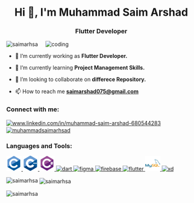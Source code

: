<h1 align="center">Hi 👋, I'm Muhammad Saim Arshad</h1>
<h3 align="center">Flutter Developer</h3>
<img align="right" alt="coding" width="400"src="https://encrypted-tbn0.gstatic.com/images?q=tbn:ANd9GcQ7cDsP6g4vW8BJ9sE7fsHI--9ZgjXD-fNuHA&usqp=CAU">

<p align="left"> <img src="https://komarev.com/ghpvc/?username=saimarhsa&label=Profile%20views&color=0e75b6&style=flat" alt="saimarhsa" /> </p>

- 🔭 I’m currently working as **Flutter Developer.**

- 🌱 I’m currently learning **Project Management Skills.**

- 👯 I’m looking to collaborate on **differece Repository.**

- 📫 How to reach me **saimarshad075@gmail.com**

<h3 align="left">Connect with me:</h3>
<p align="left">
<a href="https://linkedin.com/in/www.linkedin.com/in/muhammad-saim-arshad-680544283" target="blank"><img align="center" src="https://raw.githubusercontent.com/rahuldkjain/github-profile-readme-generator/master/src/images/icons/Social/linked-in-alt.svg" alt="www.linkedin.com/in/muhammad-saim-arshad-680544283" height="30" width="40" /></a>
<a href="https://fb.com/muhammadsaimarhsad" target="blank"><img align="center" src="https://raw.githubusercontent.com/rahuldkjain/github-profile-readme-generator/master/src/images/icons/Social/facebook.svg" alt="muhammadsaimarhsad" height="30" width="40" /></a>
</p>

<h3 align="left">Languages and Tools:</h3>
<p align="left"> <a href="https://www.cprogramming.com/" target="_blank" rel="noreferrer"> <img src="https://raw.githubusercontent.com/devicons/devicon/master/icons/c/c-original.svg" alt="c" width="40" height="40"/> </a> <a href="https://www.w3schools.com/cpp/" target="_blank" rel="noreferrer"> <img src="https://raw.githubusercontent.com/devicons/devicon/master/icons/cplusplus/cplusplus-original.svg" alt="cplusplus" width="40" height="40"/> </a> <a href="https://www.w3schools.com/cs/" target="_blank" rel="noreferrer"> <img src="https://raw.githubusercontent.com/devicons/devicon/master/icons/csharp/csharp-original.svg" alt="csharp" width="40" height="40"/> </a> <a href="https://dart.dev" target="_blank" rel="noreferrer"> <img src="https://www.vectorlogo.zone/logos/dartlang/dartlang-icon.svg" alt="dart" width="40" height="40"/> </a> <a href="https://www.figma.com/" target="_blank" rel="noreferrer"> <img src="https://www.vectorlogo.zone/logos/figma/figma-icon.svg" alt="figma" width="40" height="40"/> </a> <a href="https://firebase.google.com/" target="_blank" rel="noreferrer"> <img src="https://www.vectorlogo.zone/logos/firebase/firebase-icon.svg" alt="firebase" width="40" height="40"/> </a> <a href="https://flutter.dev" target="_blank" rel="noreferrer"> <img src="https://www.vectorlogo.zone/logos/flutterio/flutterio-icon.svg" alt="flutter" width="40" height="40"/> </a> <a href="https://www.mysql.com/" target="_blank" rel="noreferrer"> <img src="https://raw.githubusercontent.com/devicons/devicon/master/icons/mysql/mysql-original-wordmark.svg" alt="mysql" width="40" height="40"/> </a> <a href="https://www.adobe.com/products/xd.html" target="_blank" rel="noreferrer"> <img src="https://cdn.worldvectorlogo.com/logos/adobe-xd.svg" alt="xd" width="40" height="40"/> </a> </p>

<p><img align="left" src="https://github-readme-stats.vercel.app/api/top-langs?username=saimarhsa&show_icons=true&locale=en&layout=compact" alt="saimarhsa" /></p>

<p>&nbsp;<img align="center" src="https://github-readme-stats.vercel.app/api?username=saimarhsa&show_icons=true&locale=en" alt="saimarhsa" /></p>

<p><img align="center" src="https://github-readme-streak-stats.herokuapp.com/?user=saimarhsa&" alt="saimarhsa" /></p>
